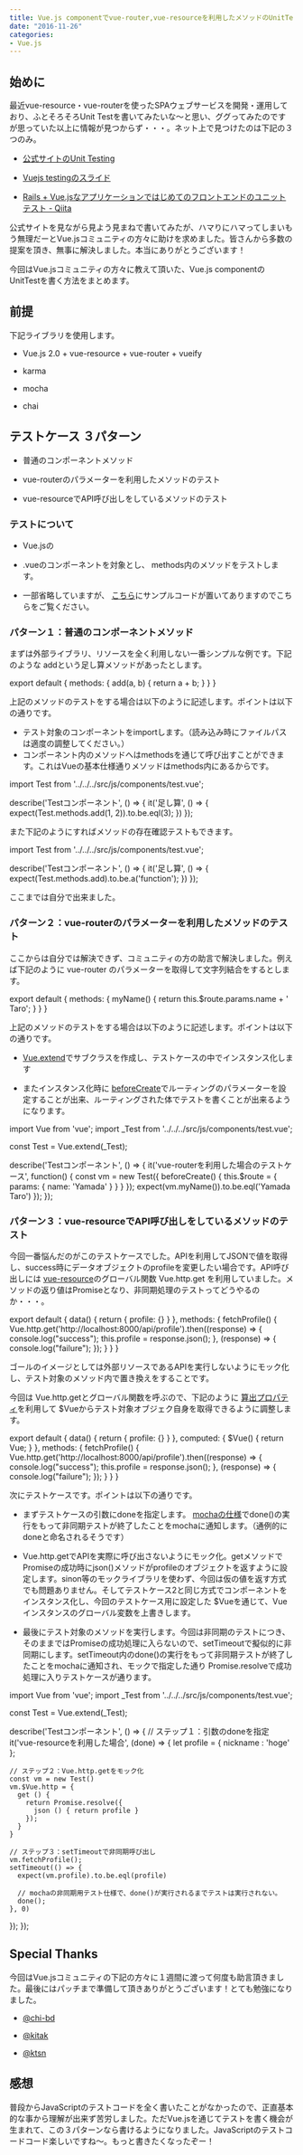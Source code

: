 ```yaml
---
title: Vue.js componentでvue-router,vue-resourceを利用したメソッドのUnitTestを書く方法
date: "2016-11-26"
categories: 
- Vue.js
---
```


## 始めに


最近vue-resource・vue-routerを使ったSPAウェブサービスを開発・運用しており、ふとそろそろUnit Testを書いてみたいな〜と思い、ググってみたのですが思っていた以上に情報が見つからず・・・。ネット上で見つけたのは下記の３つのみ。


*  [公式サイトのUnit Testing](https://vuejs.org/v2/guide/unit-testing.html)


*  [Vuejs testingのスライド](http://www.slideshare.net/coulix/vuejs-testing?qid=cf224629-58db-4968-bc7b-6d3dfab85d58&v=&b=&from_search=1)


*  [Rails + Vue.jsなアプリケーションではじめてのフロントエンドのユニットテスト - Qiita](http://qiita.com/edwardkenfox/items/a44dd04fb80c30c53aba)

公式サイトを見ながら見よう見まねで書いてみたが、ハマりにハマってしまいもう無理だーとVue.jsコミュニティの方々に助けを求めました。皆さんから多数の提案を頂き、無事に解決しました。本当にありがとうございます！

今回はVue.jsコミュニティの方々に教えて頂いた、Vue.js componentのUnitTestを書く方法をまとめます。


## 前提


下記ライブラリを使用します。


*  Vue.js 2.0 + vue-resource + vue-router + vueify


*  karma


*  mocha


*  chai


## テストケース ３パターン



*  普通のコンポーネントメソッド


*  vue-routerのパラメーターを利用したメソッドのテスト


*  vue-resourceでAPI呼び出しをしているメソッドのテスト


### テストについて



*  Vue.jsの
*  .vueのコンポーネントを対象とし、
methods内のメソッドをテストします。


*  一部省略していますが、
[こちら](https://github.com/hypermkt/vuejs-samples/tree/master/vue-component-unittest)にサンプルコードが置いてありますのでこちらをご覧ください。


### パターン１：普通のコンポーネントメソッド


まずは外部ライブラリ、リソースを全く利用しない一番シンプルな例です。下記のような
addという足し算メソッドがあったとします。


export default {
  methods: {
    add(a, b) {
      return a + b;
    }
  }
}

上記のメソッドのテストをする場合は以下のように記述します。ポイントは以下の通りです。
*   テスト対象のコンポーネントをimportします。（読み込み時にファイルパスは適度の調整してください。）
*   コンポーネント内のメソッドへはmethodsを通じて呼び出すことができます。これはVueの基本仕様通りメソッドはmethods内にあるからです。


import Test from '../../../src/js/components/test.vue';

describe('Testコンポーネント', () => {
  it('足し算', () => {
    expect(Test.methods.add(1, 2)).to.be.eql(3);
  })
});

また下記のようにすればメソッドの存在確認テストもできます。


import Test from '../../../src/js/components/test.vue';

describe('Testコンポーネント', () => {
  it('足し算', () => {
    expect(Test.methods.add).to.be.a('function');
  })
});

ここまでは自分で出来ました。


### パターン２：vue-routerのパラメーターを利用したメソッドのテスト


ここからは自分では解決できず、コミュニティの方の助言で解決しました。例えば下記のように vue-router のパラメーターを取得して文字列結合をするとします。


export default {
  methods: {
    myName() {
      return this.$route.params.name + ' Taro';
    }
  }
}

上記のメソッドのテストをする場合は以下のように記述します。ポイントは以下の通りです。


*  [Vue.extend](https://jp.vuejs.org/v2/api/#Vue-extend)でサブクラスを作成し、テストケースの中でインスタンス化します


*  またインスタンス化時に
[beforeCreate](https://jp.vuejs.org/v2/api/#beforeCreate)でルーティングのパラメーターを設定することが出来、ルーティングされた体でテストを書くことが出来るようになります。


import Vue from 'vue';
import _Test from '../../../src/js/components/test.vue';

const Test = Vue.extend(_Test);

describe('Testコンポーネント', () => {
  it('vue-routerを利用した場合のテストケース', function() {
    const vm = new Test({
      beforeCreate() {
        this.$route = { params: { name: 'Yamada' } }
      }
    });
    expect(vm.myName()).to.be.eql('Yamada Taro')
  });
});


### パターン３：vue-resourceでAPI呼び出しをしているメソッドのテスト


今回一番悩んだのがこのテストケースでした。APIを利用してJSONで値を取得し、success時にデータオブジェクトのprofileを変更したい場合です。API呼び出しには 
[vue-resource](https://github.com/pagekit/vue-resource)のグローバル関数 Vue.http.get を利用していました。メソッドの返り値はPromiseとなり、非同期処理のテストってどうやるのか・・・。


export default {
  data() {
    return {
      profile: {}
    }
  },
  methods: {
    fetchProfile() {
      Vue.http.get('http://localhost:8000/api/profile').then((response) => {
        console.log("success");
        this.profile = response.json();
      }, (response) => {
        console.log("failure");
      });
    }
  }
}

ゴールのイメージとしては外部リソースであるAPIを実行しないようにモック化し、テスト対象のメソッド内で置き換えをすることです。

今回は Vue.http.getとグローバル関数を呼ぶので、下記のように
[算出プロパティ](https://jp.vuejs.org/v2/guide/computed.html)を利用して
$Vueからテスト対象オブジェク自身を取得できるように調整します。


export default {
  data() {
    return {
      profile: {}
    }
  },
  computed: {
    $Vue() { return Vue; }
  },
  methods: {
    fetchProfile() {
      Vue.http.get('http://localhost:8000/api/profile').then((response) => {
        console.log("success");
        this.profile = response.json();
      }, (response) => {
        console.log("failure");
      });
    }
  }
}

次にテストケースです。ポイントは以下の通りです。


*  まずテストケースの引数にdoneを指定します。
[mochaの仕様](https://mochajs.org/#asynchronous-code)でdone()の実行をもって非同期テストが終了したことをmochaに通知します。（通例的に
doneと命名されるそうです）


*  Vue.http.getでAPIを実際に呼び出さないようにモック化。getメソッドでPromiseの成功時にjson()メソッドがprofileのオブジェクトを返すように設定します。sinon等のモックライブラリを使わず、今回は仮の値を返す方式でも問題ありません。そしてテストケース2と同じ方式でコンポーネントをインスタンス化し、今回のテストケース用に設定した
$Vueを通じて、Vueインスタンスのグローバル変数を上書きします。


*  最後にテスト対象のメソッドを実行します。今回は非同期のテストにつき、そのままではPromiseの成功処理に入らないので、setTimeoutで擬似的に非同期にします。setTimeout内のdone()の実行をもって非同期テストが終了したことをmochaに通知され、モックで指定した通り 
Promise.resolveで成功処理に入りテストケースが通ります。


import Vue from 'vue';
import _Test from '../../../src/js/components/test.vue';

const Test = Vue.extend(_Test);

describe('Testコンポーネント', () => {
  // ステップ１：引数のdoneを指定  
  it('vue-resourceを利用した場合', (done) => {
    let profile = { nickname : 'hoge' };

    // ステップ２：Vue.http.getをモック化
    const vm = new Test()
    vm.$Vue.http = {
      get () {
        return Promise.resolve({
          json () { return profile }
        });
      }
    }
    
    // ステップ３：setTimeoutで非同期呼び出し
    vm.fetchProfile();
    setTimeout(() => {
      expect(vm.profile).to.be.eql(profile)
      
      // mochaの非同期用テスト仕様で、done()が実行されるまでテストは実行されない。
      done();
    }, 0)
  });
});


## Special Thanks


今回はVue.jsコミュニティの下記の方々に１週間に渡って何度も助言頂きました。最後にはパッチまで準備して頂きありがとうございます！とても勉強になりました。


*  [@chi-bd](https://github.com/chi-bd)


*  [@kitak](https://twitter.com/kitak)


*  [@ktsn](https://twitter.com/ktsn)


## 感想


普段からJavaScriptのテストコードを全く書いたことがなかったので、正直基本的な事から理解が出来ず苦労しました。ただVue.jsを通じてテストを書く機会が生まれて、この３パターンなら書けるようになりました。JavaScriptのテストコードコード楽しいですね〜。もっと書きたくなったぞー！